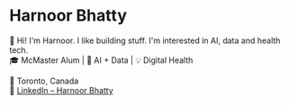 # Harnoor Bhatty

👋 Hi! I'm Harnoor. I like building stuff. I'm interested in AI, data and health tech.  
🎓 McMaster Alum | 🧠 AI + Data | 💡 Digital Health 

📍 Toronto, Canada  
🔗 [LinkedIn – Harnoor Bhatty](https://www.linkedin.com/in/harnoorbhatty)
